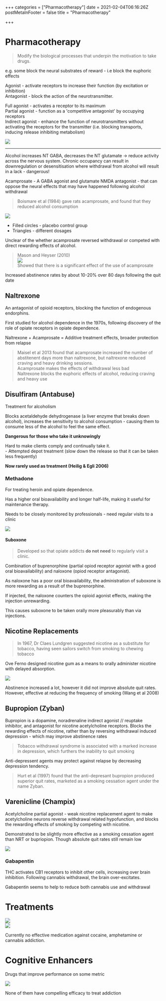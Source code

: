 +++
categories = ["Pharmacotherapy"]
date = 2021-02-04T06:16:26Z
postMetaInFooter = false
title = "Pharmacotherapy"

+++
# Pharmacotherapy

> Modify the biological processes that underpin the motivation to take drugs.

e.g. some block the neural substrates of reward - i.e block the euphoric effects

Agonist - activate receptors to increase their function (by excitation or inhibition)  
Antagonist - block the action of the neurotransmitter.

Full agonist - activates a receptor to its maximum  
Partial agonist - function as a 'competitive antagonist' by occupying receptors  
Indirect agonist - enhance the function of neurotransmitters without activating the receptors for the transmitter (i.e. blocking transports, inducing release inhibiting metabolism)

![](/uploads/snipaste_2021-02-04_17-40-26.png)

***

Alcohol increases NT GABA, decreases the NT glutamate -> reduce activity across the nervous system. Chronic occupancy can result in downregulation or desensitisation where withdrawal from alcohol will result in a lack - dangerous!

Acamprosate - A GABA agonist and glutamate NMDA antagonist - that can oppose the neural effects that may have happened following alcohol withdrawal

> Boismare et al (1984) gave rats acamprosate, and found that they reduced alcohol consumption

![](/uploads/snipaste_2021-02-04_17-44-06.png)

* Filled circles - placebo control group
* Triangles - different dosages

Unclear of the whether acamprosate reversed withdrawal or competed with direct rewarding effects of alcohol.

> Mason and Heyser (2010)  
> ![](/uploads/snipaste_2021-02-04_17-46-30.png)  
> Showed that there is a significant effect of the use of acamprosate

Increased abstinence rates by about 10-20% over 80 days following the quit date

## Naltrexone

An antagonist of opioid receptors, blocking the function of endogenous endorphins.

First studied for alcohol dependence in the 1970s, following discovery of the role of opiate receptors in opiate dependence.

Naltrexone + Acamprosate = Additive treatment effects, broader protection from relapse

> Maisel et al 2013 found that acamprosate increased the number of abstitenent days more than naltrexone, but naltrexone reduced craving and heavy drinking sessions.  
> Acamprosate makes the effects of withdrawal less bad  
> Naltrexone blocks the euphoric effects of alcohol, reducing craving and heavy use

## Disulfiram (Antabuse)

Treatment for alcoholism

Blocks acetaldehyde dehydrogenase (a liver enzyme that breaks down alcohol), increases the sensitivity to alcohol consumption - causing them to consume less of the alcohol to feel the same effect.

**Dangerous for those who take it unknowingly**

Hard to make clients comply and continually take it.  
\- Attempted depot treatment (slow down the release so that it can be taken less frequently)

**Now rarely used as treatment (Heilig & Egli 2006)**

### Methadone

For treating heroin and opiate dependence.

Has a higher oral bioavailability and longer half-life, making it useful for maintenance therapy.

Needs to be closely monitored by professionals - need regular visits to a clinic

![](/uploads/snipaste_2021-02-04_17-57-17.png)

#### Suboxone

> Developed so that opiate addicts **do not need** to regularly visit a clinic.

Combination of buprenorphine (partial opiod receptor agonist with a good oral bioavailability) and naloxone (opiod receptor antagonist).

As naloxone has a poor oral bioavailability, the administration of suboxone is more rewarding as a result of the buprenorphine.

If injected, the naloxone counters the opioid agonist effects, making the injection unrewarding.

This causes suboxone to be taken orally more pleasurably than via injections.

## Nicotine Replacements

> In 1967, Dr Claes Lundgren suggested nicotine as a substitute for tobacco, having seen sailors switch from smoking to chewing tobacco

Ove Ferno designed nicotine gum as a means to orally administer nicotine with delayed absorption.

![](/uploads/snipaste_2021-02-04_18-03-58.png)

Abstinence increased a lot, however it did not improve absolute quit rates.  
However, effective at reducing the frequency of smoking (Wang et al 2008)

## Bupropion (Zyban)

Bupropion is a dopamine, noradrenaline indirect agonist // reuptake inhibitor, and antagonist for nicotine acetylcholine receptors. Blocks the rewarding effects of nicotine, rather than by reversing withdrawal induced depression - which may improve abstinence rates

> Tobacco withdrawal syndrome is associated with a marked increase in depression, which furthers the inability to quit smoking

Anti-depressent agents may protect against relapse by decreasing depression tendency.

> Hurt et al (1997) found that the anti-depresant bupropion produced superior quit rates, marketed as a smoking cessation agent under the name Zyban. 

## Varenicline (Champix)

Acetylcholine partial agonist - weak nicotine replacement agent to make acetylcholine neurons reverse withdrawal related hypofunction, and blocks the rewarding effects of smoking by competing with nicotine.

Demonstrated to be slightly more effective as a smoking cessation agent than NRT or bupriopion. Though absolute quit rates still remain low

![](/uploads/snipaste_2021-02-04_18-12-11.png)

### Gabapentin

THC activates CB1 receptors to inhibit other cells, increasing over brain inhibition. Following cannabis withdrawal, the brain over-excitates.

Gabapentin seems to help to reduce both cannabis use and withdrawal

# Treatments

![](/uploads/snipaste_2021-02-04_18-13-06.png)  
![](/uploads/snipaste_2021-02-04_18-14-02.png)

Currently no effective medication against cocaine, amphetamine or cannabis addiction.

# Cognitive Enhancers

Drugs that improve performance on some metric

![](/uploads/snipaste_2021-02-04_18-23-09.png)

None of them have compelling efficacy to treat addiction